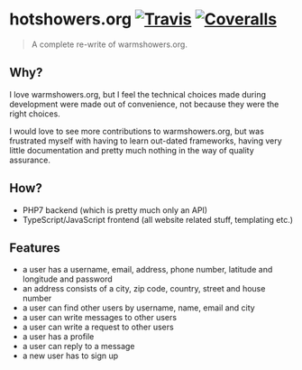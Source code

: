 # hotshowers.org [![Travis](https://img.shields.io/travis/mihaeu/hotshowers.org.svg?maxAge=2592000)]() [![Coveralls](https://img.shields.io/coveralls/mihaeu/hotshowers.org.svg?maxAge=2592000)]()

> A complete re-write of warmshowers.org.

## Why?

I love warmshowers.org, but I feel the technical choices made during development were made out of convenience, not because they were the right choices.

I would love to see more contributions to warmshowers.org, but was frustrated myself with having to learn out-dated frameworks, having very little documentation and pretty much nothing in the way of quality assurance.

## How?

 - PHP7 backend (which is pretty much only an API)
 - TypeScript/JavaScript frontend (all website related stuff, templating etc.)

## Features

 - a user has a username, email, address, phone number, latitude and longitude  and password
 - an address consists of a city, zip code, country, street and house number
 - a user can find other users by username, name, email and city
 - a user can write messages to other users
 - a user can write a request to other users
 - a user has a profile
 - a user can reply to a message
 - a new user has to sign up
